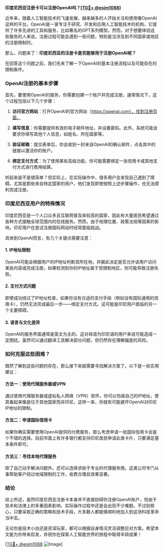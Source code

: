 **印度尼西亚注册卡可以注册OpenAI吗？[[TG💪+ @esim1088](https://t.me/s/esim1088)]**

近年来，随着人工智能技术的飞速发展，越来越多的人开始关注和使用像OpenAI这样的平台。OpenAI是一家专注于研究、开发和应用人工智能技术的机构，它提供了许多先进的工具和服务，比如著名的GPT系列模型。然而，对于想要体验这些服务的人来说，注册过程可能会遇到一些问题，特别是当涉及到不同国家或地区的注册限制时。

那么，问题来了：**印度尼西亚的注册卡是否能够用于注册OpenAI呢？**

在回答这个问题之前，我们先来了解一下OpenAI的基本注册流程以及可能存在的限制条件。

### OpenAI注册的基本步骤

首先，要使用OpenAI的服务，你需要创建一个账户并完成注册。通常情况下，这个过程包括以下几个步骤：

1. **访问官方网站**：打开OpenAI的官方网站（https://openai.com），找到注册页面。
   
2. **填写信息**：你需要提供有效的电子邮件地址，并设置密码。此外，系统可能会要求你填写其他个人信息，如姓名、所在国家等。

3. **验证邮箱**：提交表单后，你会收到一封来自OpenAI的确认邮件，点击其中的链接以激活你的账户。

4. **绑定支付方式**：为了使用某些高级功能，你可能需要绑定一张信用卡或其他支付方式进行费用结算。

听起来是不是很简单？但实际上，在实际操作中，很多用户会发现自己遇到了障碍。尤其是那些来自特定国家的用户，他们发现即使按照上述步骤操作，也无法顺利完成注册。

### 印度尼西亚用户的特殊情况

印度尼西亚是一个人口众多且互联网普及率较高的国家，因此有大量居民希望通过各种方式接触全球范围内的在线服务。然而，由于地理位置、政策法规等因素的影响，印尼用户在尝试注册国际网站时经常面临挑战。

具体到OpenAI而言，有几个关键点需要注意：

#### 1. **IP地址限制**
   OpenAI可能会根据用户的IP地址判断其所在地，并据此决定是否允许该用户访问某些内容或完成注册。如果检测到你的IP地址属于受限制地区，则可能导致注册失败。

#### 2. **支付方式问题**
   即使成功绕过了IP地址检查，如果你没有合适的支付手段（例如没有国际通用的信用卡），仍然无法完成最后一步——绑定支付方式。这可能是印尼用户面临的另一个主要障碍。

#### 3. **语言与文化差异**
   OpenAI的服务界面通常是英文为主的，这对母语为印尼语的用户来说可能造成一定困扰。虽然可以通过翻译工具解决部分问题，但仍然存在理解偏差的风险。

### 如何克服这些困难？

既然了解到这些问题的存在，那么接下来就需要寻找解决方案了。以下是一些实用建议：

#### 方法一：使用代理服务器或VPN
通过使用代理服务器或虚拟私人网络（VPN）软件，你可以伪装自己的IP地址，使其看起来像是位于其他国家而非印尼。这样一来，你就有可能避开OpenAI对印尼IP地址的限制。

#### 方法二：申请国际信用卡
如果你确实需要使用OpenAI提供的付费服务，那么考虑申请一张国际信用卡会是个不错的选择。目前市面上有许多银行都支持印尼居民申请此类卡片，只要满足基本条件即可。

#### 方法三：寻找本地代理服务
除了自己动手解决问题外，还可以选择求助于专业的代理服务商。这类公司专门从事帮助客户绕过地域限制的工作，收费合理且效果显著。

### 结论

综上所述，虽然印度尼西亚注册卡本身并不直接妨碍你注册OpenAI账户，但由于技术和法律上的多重因素影响，实际操作过程中还是会出现不少难题。不过别担心，只要采取正确的策略和技术手段，大多数人都能够顺利地加入到这场科技革命当中去。

无论你是技术小白还是资深玩家，都可以根据自身情况灵活调整应对方案。希望本文能为你带来启发，并祝你在探索人工智能世界的旅程中取得丰硕成果！

[[TG💪+ @esim1088](https://t.me/s/esim1088) ![Image](https://i.postimg.cc/4NQfJmqS/Snipaste-2025-05-13-00-14-12.png)]